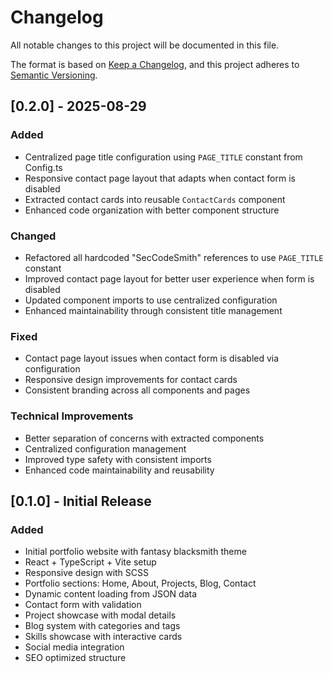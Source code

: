 # Changelog

All notable changes to this project will be documented in this file.

The format is based on [Keep a Changelog](https://keepachangelog.com/en/1.0.0/),
and this project adheres to [Semantic Versioning](https://semver.org/spec/v2.0.0.html).

## [0.2.0] - 2025-08-29

### Added
- Centralized page title configuration using `PAGE_TITLE` constant from Config.ts
- Responsive contact page layout that adapts when contact form is disabled
- Extracted contact cards into reusable `ContactCards` component
- Enhanced code organization with better component structure

### Changed
- Refactored all hardcoded "SecCodeSmith" references to use `PAGE_TITLE` constant
- Improved contact page layout for better user experience when form is disabled
- Updated component imports to use centralized configuration
- Enhanced maintainability through consistent title management

### Fixed
- Contact page layout issues when contact form is disabled via configuration
- Responsive design improvements for contact cards
- Consistent branding across all components and pages

### Technical Improvements
- Better separation of concerns with extracted components
- Centralized configuration management
- Improved type safety with consistent imports
- Enhanced code maintainability and reusability

## [0.1.0] - Initial Release

### Added
- Initial portfolio website with fantasy blacksmith theme
- React + TypeScript + Vite setup
- Responsive design with SCSS
- Portfolio sections: Home, About, Projects, Blog, Contact
- Dynamic content loading from JSON data
- Contact form with validation
- Project showcase with modal details
- Blog system with categories and tags
- Skills showcase with interactive cards
- Social media integration
- SEO optimized structure
